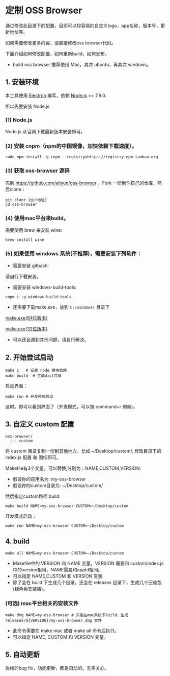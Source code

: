 # 定制 OSS Browser

通过修改此目录下的配置，目前可以较容易的自定义logo，app名称，版本号，更新地址等。

如果需要修改更多内容，请直接修改oss browser代码。

下面介绍如何修改配置，如何重新build，如何发布。

* build oss browser 推荐使用 Mac，其次 ubuntu，再其次 windows。

## 1. 安装环境

本工具使用 [Electron](https://electron.atom.io/) 编写，依赖 [Node.js](https://nodejs.org) >= 7.9.0.

所以先要安装 Node.js

### (1) Node.js

Node.js 从官网下载最新版本安装即可。

### (2) 安装 cnpm（npm的中国镜像，加快依赖下载速度）。

```
sudo npm install -g cnpm --registry=https://registry.npm.taobao.org
```

### (3) 获取 oss-browser 源码

先到 https://github.com/aliyun/oss-browser ，Fork 一份到你自己的仓库，然后clone：

```
git clone {git地址}
cd oss-browser
```

### (4) 使用mac平台来build。

需要使用 brew 来安装 wine:

```
brew install wine
```

### (5) 如果使用 windows 系统(不推荐)，需要安装下列软件：

* 需要安装 gitbash:

请自行下载安装。

* 需要安装 windows-build-tools:

```
cnpm i -g windows-build-tools
```

* 还需要下载make.exe，放到 `C:\windows\` 目录下

[make.exe(64位版本)](http://luogc.oss-cn-hangzhou.qiniu.com/oss-browser-publish/windows-tools/64/make.exe)

[make.exe(32位版本)](http://luogc.oss-cn-hangzhou.qiniu.com/oss-browser-publish/windows-tools/32/make.exe)

* 可以还会遇到其他问题，请自行解决。

## 2. 开始尝试启动

```
make i   # 安装 node 模块依赖
make build  # 生成dist目录
```

启动界面：
```
make run # 开发模式启动
```

这时，你可以看到界面了（开发模式，可以按 command+r 刷新)。


## 3. 自定义 custom 配置

```
oss-browser/
  |-- custom
```

将 custom 目录复制一份到其他地方，比如 ~/Desktop/custom/,
修改目录下的 index.js 配置 和 图标即可。

Makefile有3个变量，可以替换,分别为：NAME,CUSTOM,VERSION.

* 假设你的应用名为: my-oss-browser
* 假设你的custom目录为: ~/Desktop/custom/

然后指定custom路径 build:
```
make build NAME=my-oss-browser CUSTOM=~/Desktop/custom
```

开发模式启动：
```
make run NAME=my-oss-browser CUSTOM=~/Desktop/custom
```


## 4. build

```
make all NAME=my-oss-browser CUSTOM=~/Desktop/custom
```

* Makefile中的 VERSION 和 NAME 变量，VERSION 需要和 custom/index.js 中的version相同，NAME需要和appId相同。
* 可以指定 NAME,CUSTOM 和 VERSION 变量.
* 除了会在 build 下生成几个目录，还会在 releases 目录下，生成几个压缩包(绿色免安装版)。



### (可选) mac平台相关的安装文件

```
make dmg NAME=my-oss-browser # 只能在mac系统下build，生成 releases/${VERSION}/my-oss-browser.dmg 文件
```
* 此命令需要在 make mac 或者 make all 命令后执行。
* 可以指定 NAME, CUSTOM 和 VERSION 变量。


## 5. 自动更新

后续的bug fix，功能更新，都是自动的。无需关心。

